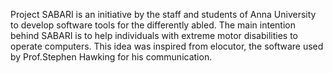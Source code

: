 Project SABARI is an initiative by the staff and students of Anna University to develop software tools for the differently abled. The main intention behind SABARI is to help individuals with extreme motor disabilities to operate computers. This idea was inspired from elocutor, the software used by Prof.Stephen Hawking for his communication.